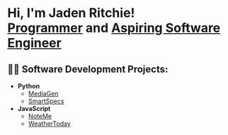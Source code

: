 <h1>Hi, I'm Jaden Ritchie! <br/><a href="https://github.com/jadenar07">Programmer</a> and <a href="www.linkedin.com/in/jadenritchie">Aspiring Software Engineer</a><br/>


<h2>👨‍💻 Software Development Projects:</h2>

- <b>Python</b>
  - [MediaGen](https://github.com/joshmadakor1/Algorithms-Practice)
  - [SmartSpecs](https://github.com/joshmadakor1/Algorithms-Practice)
- <b>JavaScript</b>
  - [NoteMe](https://github.com/joshmadakor1/Package-Delivery-Pathfinding-Algorithm)
  - [WeatherToday](https://github.com/joshmadakor1/Algorithms-Practice)



